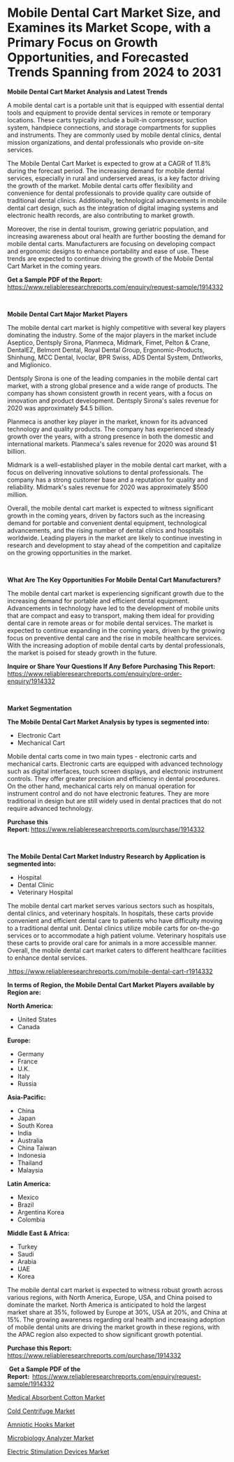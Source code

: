 <p><h1>Mobile Dental Cart Market Size, and Examines its Market Scope, with a Primary Focus on Growth Opportunities, and Forecasted Trends Spanning from 2024 to 2031</h1></p><p><strong>Mobile Dental Cart Market Analysis and Latest Trends</strong></p>
<p><p>A mobile dental cart is a portable unit that is equipped with essential dental tools and equipment to provide dental services in remote or temporary locations. These carts typically include a built-in compressor, suction system, handpiece connections, and storage compartments for supplies and instruments. They are commonly used by mobile dental clinics, dental mission organizations, and dental professionals who provide on-site services.</p><p>The Mobile Dental Cart Market is expected to grow at a CAGR of 11.8% during the forecast period. The increasing demand for mobile dental services, especially in rural and underserved areas, is a key factor driving the growth of the market. Mobile dental carts offer flexibility and convenience for dental professionals to provide quality care outside of traditional dental clinics. Additionally, technological advancements in mobile dental cart design, such as the integration of digital imaging systems and electronic health records, are also contributing to market growth.</p><p>Moreover, the rise in dental tourism, growing geriatric population, and increasing awareness about oral health are further boosting the demand for mobile dental carts. Manufacturers are focusing on developing compact and ergonomic designs to enhance portability and ease of use. These trends are expected to continue driving the growth of the Mobile Dental Cart Market in the coming years.</p></p>
<p><strong>Get a Sample PDF of the Report:&nbsp;</strong> <a href="https://www.reliableresearchreports.com/enquiry/request-sample/1914332">https://www.reliableresearchreports.com/enquiry/request-sample/1914332</a></p>
<p>&nbsp;</p>
<p><strong>Mobile Dental Cart Major Market Players</strong></p>
<p><p>The mobile dental cart market is highly competitive with several key players dominating the industry. Some of the major players in the market include Aseptico, Dentsply Sirona, Planmeca, Midmark, Fimet, Pelton & Crane, DentalEZ, Belmont Dental, Royal Dental Group, Ergonomic-Products, Shinhung, MCC Dental, Ivoclar, BPR Swiss, ADS Dental System, Dntlworks, and Miglionico.</p><p>Dentsply Sirona is one of the leading companies in the mobile dental cart market, with a strong global presence and a wide range of products. The company has shown consistent growth in recent years, with a focus on innovation and product development. Dentsply Sirona's sales revenue for 2020 was approximately $4.5 billion.</p><p>Planmeca is another key player in the market, known for its advanced technology and quality products. The company has experienced steady growth over the years, with a strong presence in both the domestic and international markets. Planmeca's sales revenue for 2020 was around $1 billion.</p><p>Midmark is a well-established player in the mobile dental cart market, with a focus on delivering innovative solutions to dental professionals. The company has a strong customer base and a reputation for quality and reliability. Midmark's sales revenue for 2020 was approximately $500 million.</p><p>Overall, the mobile dental cart market is expected to witness significant growth in the coming years, driven by factors such as the increasing demand for portable and convenient dental equipment, technological advancements, and the rising number of dental clinics and hospitals worldwide. Leading players in the market are likely to continue investing in research and development to stay ahead of the competition and capitalize on the growing opportunities in the market.</p></p>
<p>&nbsp;</p>
<p><strong>What Are The Key Opportunities For Mobile Dental Cart Manufacturers?</strong></p>
<p><p>The mobile dental cart market is experiencing significant growth due to the increasing demand for portable and efficient dental equipment. Advancements in technology have led to the development of mobile units that are compact and easy to transport, making them ideal for providing dental care in remote areas or for mobile dental services. The market is expected to continue expanding in the coming years, driven by the growing focus on preventive dental care and the rise in mobile healthcare services. With the increasing adoption of mobile dental carts by dental professionals, the market is poised for steady growth in the future.</p></p>
<p><strong>Inquire or Share Your Questions If Any Before Purchasing This Report:</strong> <a href="https://www.reliableresearchreports.com/enquiry/pre-order-enquiry/1914332">https://www.reliableresearchreports.com/enquiry/pre-order-enquiry/1914332</a></p>
<p>&nbsp;</p>
<p><strong>Market Segmentation</strong></p>
<p><strong>The Mobile Dental Cart Market Analysis by types is segmented into:</strong></p>
<p><ul><li>Electronic Cart</li><li>Mechanical Cart</li></ul></p>
<p><p>Mobile dental carts come in two main types - electronic carts and mechanical carts. Electronic carts are equipped with advanced technology such as digital interfaces, touch screen displays, and electronic instrument controls. They offer greater precision and efficiency in dental procedures. On the other hand, mechanical carts rely on manual operation for instrument control and do not have electronic features. They are more traditional in design but are still widely used in dental practices that do not require advanced technology.</p></p>
<p><strong>Purchase this Report:&nbsp;</strong><a href="https://www.reliableresearchreports.com/purchase/1914332">https://www.reliableresearchreports.com/purchase/1914332</a></p>
<p>&nbsp;</p>
<p><strong>The Mobile Dental Cart Market Industry Research by Application is segmented into:</strong></p>
<p><ul><li>Hospital</li><li>Dental Clinic</li><li>Veterinary Hospital</li></ul></p>
<p><p>The mobile dental cart market serves various sectors such as hospitals, dental clinics, and veterinary hospitals. In hospitals, these carts provide convenient and efficient dental care to patients who have difficulty moving to a traditional dental unit. Dental clinics utilize mobile carts for on-the-go services or to accommodate a high patient volume. Veterinary hospitals use these carts to provide oral care for animals in a more accessible manner. Overall, the mobile dental cart market caters to different healthcare facilities to enhance dental services.</p></p>
<p><a href="https://www.reliableresearchreports.com/mobile-dental-cart-r1914332">&nbsp;https://www.reliableresearchreports.com/mobile-dental-cart-r1914332</a></p>
<p><strong>In terms of Region, the Mobile Dental Cart Market Players available by Region are:</strong></p>
<p>
    <p> <strong> North America: </strong>
        <ul>
            <li>United States</li>
            <li>Canada</li>
        </ul>
        </p> 
    <p> <strong> Europe: </strong>
        <ul>
            <li>Germany</li>
            <li>France</li>
            <li>U.K.</li>
            <li>Italy</li>
            <li>Russia</li>
        </ul>
        </p> 
    <p> <strong> Asia-Pacific: </strong>
        <ul>
            <li>China</li>
            <li>Japan</li>
            <li>South Korea</li>
            <li>India</li>
            <li>Australia</li>
            <li>China Taiwan</li>
            <li>Indonesia</li>
            <li>Thailand</li>
            <li>Malaysia</li>
        </ul>
        </p> 
    <p> <strong> Latin America: </strong>
        <ul>
            <li>Mexico</li>
            <li>Brazil</li>
            <li>Argentina Korea</li>
            <li>Colombia</li>
        </ul>
        </p> 
    <p> <strong> Middle East & Africa: </strong>
        <ul>
            <li>Turkey</li>
            <li>Saudi</li>
            <li>Arabia</li>
            <li>UAE</li>
            <li>Korea</li>
        </ul>
    </p>
    </p>
<p><p>The mobile dental cart market is expected to witness robust growth across various regions, with North America, Europe, USA, and China poised to dominate the market. North America is anticipated to hold the largest market share at 35%, followed by Europe at 30%, USA at 20%, and China at 15%. The growing awareness regarding oral health and increasing adoption of mobile dental units are driving the market growth in these regions, with the APAC region also expected to show significant growth potential.</p></p>
<p><strong>Purchase this Report: </strong><a href="https://www.reliableresearchreports.com/purchase/1914332">https://www.reliableresearchreports.com/purchase/1914332</a></p>
<p>&nbsp;<strong>Get a Sample PDF of the Report:&nbsp;&nbsp;</strong><a href="https://www.reliableresearchreports.com/enquiry/request-sample/1914332">https://www.reliableresearchreports.com/enquiry/request-sample/1914332</a></p>
<p><strong></strong></p>
<p><p><a href="https://github.com/mdinislamsheik/Market-Research-Report-List-1/blob/main/medical-absorbent-cotton-market.md">Medical Absorbent Cotton Market</a></p><p><a href="https://github.com/hzxpgedq27/Market-Research-Report-List-1/blob/main/cold-centrifuge-market.md">Cold Centrifuge Market</a></p><p><a href="https://github.com/sardarp081/Market-Research-Report-List-2/blob/main/amniotic-hooks-market.md">Amniotic Hooks Market</a></p><p><a href="https://github.com/waylose1223/Market-Research-Report-List-2/blob/main/microbiology-analyzer-market.md">Microbiology Analyzer Market</a></p><p><a href="https://github.com/gcimaudf65/Market-Research-Report-List-2/blob/main/electric-stimulation-devices-market.md">Electric Stimulation Devices Market</a></p></p>